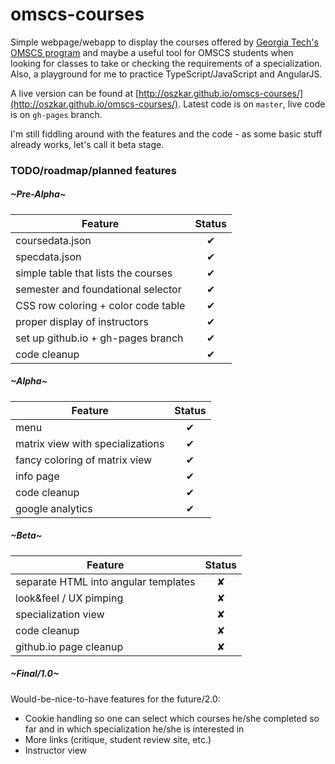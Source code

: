 ﻿# omscs-courses

Simple webpage/webapp to display the courses offered by [Georgia Tech's OMSCS program](http://www.omscs.gatech.edu) and maybe a useful tool for OMSCS students when looking for classes to take or checking the requirements of a specialization. Also, a playground for me to practice TypeScript/JavaScript and AngularJS.

A live version can be found at [http://oszkar.github.io/omscs-courses/](http://oszkar.github.io/omscs-courses/). Latest code is on `master`, live code is on `gh-pages` branch.

I'm still fiddling around with the features and the code - as some basic stuff already works, let's call it beta stage.

### TODO/roadmap/planned features

##### ~Pre-Alpha~

| Feature  |    Status     | 
|----------|:-------------:|
| coursedata.json 			|    ✔   | 
| specdata.json 			|    ✔   | 
| simple table that lists the courses 	|    ✔   | 
| semester and foundational selector 	|    ✔   | 
| CSS row coloring + color code table 	|    ✔   | 
| proper display of instructors 	|    ✔   | 
| set up github.io + gh-pages branch	|    ✔   |
| code cleanup				|    ✔   | 

##### ~Alpha~

| Feature  |    Status     | 
|----------|:-------------:|
| menu				|    ✔   | 
| matrix view with specializations 	|    ✔   | 
| fancy coloring of matrix view	|    ✔   |
| info page			|    ✔   |
| code cleanup			|    ✔   | 
| google analytics      	|    ✔   | 

##### ~Beta~

| Feature  |    Status     | 
|----------|:-------------:|
| separate HTML into angular templates |    ✘   | 
| look&feel / UX pimping|    ✘   |
| specialization view	|    ✘   | 
| code cleanup		|    ✘   | 
| github.io page cleanup	|    ✘   |

##### ~Final/1.0~

Would-be-nice-to-have features for the future/2.0:

* Cookie handling so one can select which courses he/she completed so far and in which specialization he/she is interested in
* More links (critique, student review site, etc.)
* Instructor view